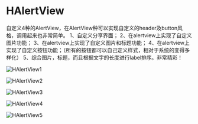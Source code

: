 HAlertView
==========

自定义4种的AlertView，在AlertView种可以实现自定义的header及button风格，调用起来也非常简单。
1、自定义分享界面；
2、在alertview上实现了自定义图片功能；
3、在alertview上实现了自定义图片和标题功能；
4、在alertview上实现了自定义按钮功能；（所有的按钮都可以自己定义样式，相对于系统的变得多样化）
5、综合图片，标题，而且根据文字的长度进行label排序。非常精彩！

![HAlertView1](http://b178.photo.store.qq.com/psb?/V123fuoE13ecdf/x1VFRRIs3fNSELoxOhnwr0bfukrICEXcu8nRZnRoeGU!/b/dMD7J2qhEgAA&bo=4AFqA.ABagMFCSo!&rf=viewer_4)

![HAlertView2](http://a3.qpic.cn/psb?/V123fuoE13ecdf/mjI0vZDSanzoOy5vj6uRME7NFMYPs6nkNUS45lwxj3g!/b/dHwUvGpxEgAA&bo=4AFqA.ABagMFACM!&rf=viewer_4)

![HAlertView3](http://a3.qpic.cn/psb?/V123fuoE13ecdf/YeTJ7sZJwO8s6mT46iC6bDyCCSV9zHCdHnTCMsP4S2I!/b/dPkg6WhZGgAA&bo=4AFqA.ABagMFACM!&rf=viewer_4)

![HAlertView4](http://a3.qpic.cn/psb?/V123fuoE13ecdf/Tj2jSYq59VrVYSTQBt73Yf73tnDMKb7SK6l1FG8m0y0!/b/dGFB72j7GgAA&bo=4AFqA.ABagMFACM!&rf=viewer_4)

![HAlertView5](http://a2.qpic.cn/psb?/V123fuoE13ecdf/eDPS2bt8WhxwC1Qaz6lz5DZDgs8mUzqEIMkGCGAE6yE!/b/dKlrIGqSEgAA&bo=4AFqA.ABagMFACM!&rf=viewer_4)
